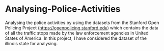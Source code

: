 # Analysing-Police-Activities
Analysing the police activities by using the datasets from the Stanford Open Policing Project (https://openpolicing.stanford.edu) which contains the data of all the traffic stops made by the law enforcement agencies in United States of America. In this project, I have considered the dataset of the illinois state for analysing.
